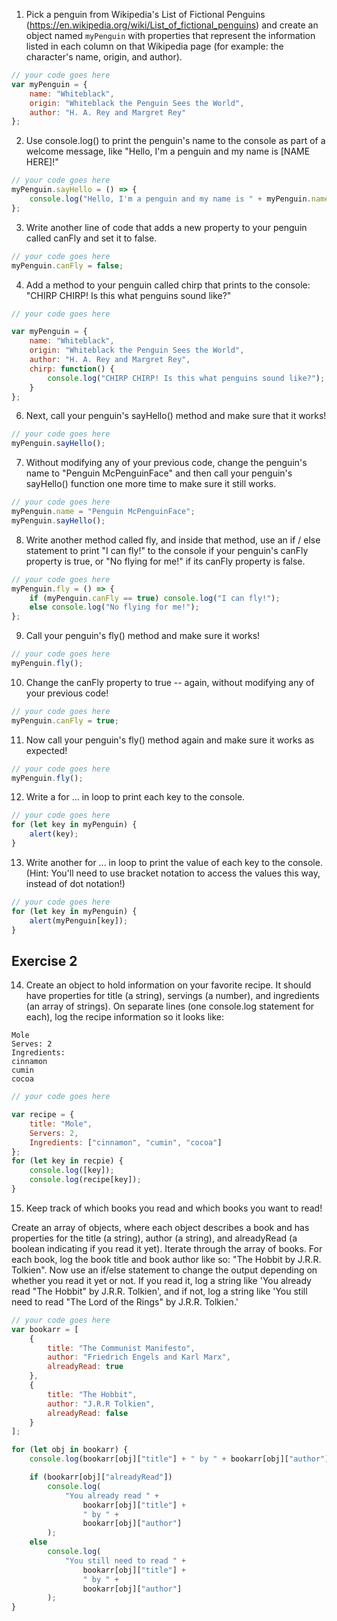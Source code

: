 1. Pick a penguin from Wikipedia's List of Fictional Penguins (https://en.wikipedia.org/wiki/List_of_fictional_penguins) and create an object named `myPenguin` with properties that represent the information listed in each column on that Wikipedia page (for example: the character's name, origin, and author).

```js
// your code goes here
var myPenguin = {
	name: "Whiteblack",
	origin: "Whiteblack the Penguin Sees the World",
	author: "H. A. Rey and Margret Rey"
};
```

2. Use console.log() to print the penguin's name to the console as part of a welcome message, like "Hello, I'm a penguin and my name is [NAME HERE]!"

```js
// your code goes here
myPenguin.sayHello = () => {
	console.log("Hello, I'm a penguin and my name is " + myPenguin.name);
};
```

3. Write another line of code that adds a new property to your penguin called canFly and set it to false.

```js
// your code goes here
myPenguin.canFly = false;
```

4. Add a method to your penguin called chirp that prints to the console: "CHIRP CHIRP! Is this what penguins sound like?"

```js
// your code goes here

var myPenguin = {
	name: "Whiteblack",
	origin: "Whiteblack the Penguin Sees the World",
	author: "H. A. Rey and Margret Rey",
	chirp: function() {
		console.log("CHIRP CHIRP! Is this what penguins sound like?");
	}
};
```

6. Next, call your penguin's sayHello() method and make sure that it works!

```js
// your code goes here
myPenguin.sayHello();
```

7. Without modifying any of your previous code, change the penguin's name to "Penguin McPenguinFace" and then call your penguin's sayHello() function one more time to make sure it still works.

```js
// your code goes here
myPenguin.name = "Penguin McPenguinFace";
myPenguin.sayHello();
```

8. Write another method called fly, and inside that method, use an if / else statement to print "I can fly!" to the console if your penguin's canFly property is true, or "No flying for me!" if its canFly property is false.

```js
// your code goes here
myPenguin.fly = () => {
	if (myPenguin.canFly == true) console.log("I can fly!");
	else console.log("No flying for me!");
};
```

9. Call your penguin's fly() method and make sure it works!

```js
// your code goes here
myPenguin.fly();
```

10. Change the canFly property to true -- again, without modifying any of your previous code!

```js
// your code goes here
myPenguin.canFly = true;
```

11. Now call your penguin's fly() method again and make sure it works as expected!

```js
// your code goes here
myPenguin.fly();
```

12. Write a for ... in loop to print each key to the console.

```js
// your code goes here
for (let key in myPenguin) {
	alert(key);
}
```

13. Write another for ... in loop to print the value of each key to the console. (Hint: You'll need to use bracket notation to access the values this way, instead of dot notation!)

```js
// your code goes here
for (let key in myPenguin) {
	alert(myPenguin[key]);
}
```

## Exercise 2

14. Create an object to hold information on your favorite recipe. It should have properties for title (a string), servings (a number), and ingredients (an array of strings).
    On separate lines (one console.log statement for each), log the recipe information so it looks like:

```
Mole
Serves: 2
Ingredients:
cinnamon
cumin
cocoa
```

```js
// your code goes here

var recipe = {
	title: "Mole",
	Servers: 2,
	Ingredients: ["cinnamon", "cumin", "cocoa"]
};
for (let key in recpie) {
	console.log([key]);
	console.log(recipe[key]);
}
```

15. Keep track of which books you read and which books you want to read!

Create an array of objects, where each object describes a book and has properties for the title (a string), author (a string), and alreadyRead (a boolean indicating if you read it yet).
Iterate through the array of books. For each book, log the book title and book author like so: "The Hobbit by J.R.R. Tolkien".
Now use an if/else statement to change the output depending on whether you read it yet or not. If you read it, log a string like 'You already read "The Hobbit" by J.R.R. Tolkien', and if not, log a string like 'You still need to read "The Lord of the Rings" by J.R.R. Tolkien.'

```js
// your code goes here
var bookarr = [
	{
		title: "The Communist Manifesto",
		author: "Friedrich Engels and Karl Marx",
		alreadyRead: true
	},
	{
		title: "The Hobbit",
		author: "J.R.R Tolkien",
		alreadyRead: false
	}
];

for (let obj in bookarr) {
	console.log(bookarr[obj]["title"] + " by " + bookarr[obj]["author"]);

	if (bookarr[obj]["alreadyRead"])
		console.log(
			"You already read " +
				bookarr[obj]["title"] +
				" by " +
				bookarr[obj]["author"]
		);
	else
		console.log(
			"You still need to read " +
				bookarr[obj]["title"] +
				" by " +
				bookarr[obj]["author"]
		);
}
```
